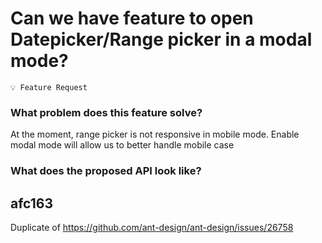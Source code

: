 # Can we have feature to open Datepicker/Range picker in a modal mode?

`💡 Feature Request`

### What problem does this feature solve?

At the moment, range picker is not responsive in mobile mode. Enable modal mode will allow us to better handle mobile case

### What does the proposed API look like?

<RangePicker modal={true} />

<!-- generated by ant-design-issue-helper. DO NOT REMOVE -->

## afc163

Duplicate of https://github.com/ant-design/ant-design/issues/26758
